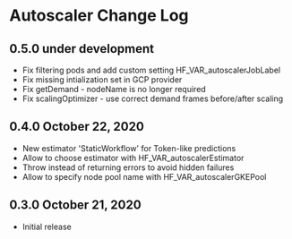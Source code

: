Autoscaler Change Log
=====================

0.5.0 under development
------------------------

- Fix filtering pods and add custom setting HF_VAR_autoscalerJobLabel
- Fix missing intialization set in GCP provider
- Fix getDemand - nodeName is no longer required
- Fix scalingOptimizer - use correct demand frames before/after scaling

0.4.0 October 22, 2020
------------------------

- New estimator 'StaticWorkflow' for Token-like predictions
- Allow to choose estimator with HF_VAR_autoscalerEstimator
- Throw instead of returning errors to avoid hidden failures
- Allow to specify node pool name with HF_VAR_autoscalerGKEPool

0.3.0 October 21, 2020
-----------------------------

- Initial release
